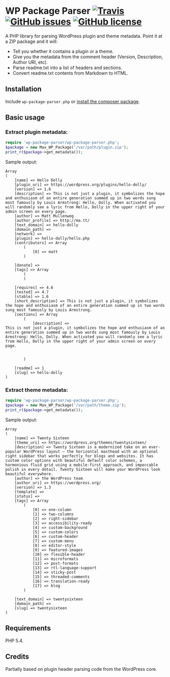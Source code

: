 WP Package Parser [![Travis](https://img.shields.io/travis/tutv95/wp-package-parser.svg)](https://travis-ci.org/tutv95/wp-package-parser) [![GitHub issues](https://img.shields.io/github/issues/tutv95/wp-package-parser.svg)](https://github.com/tutv95/wp-package-parser/issues) [![GitHub license](https://img.shields.io/badge/license-MIT-blue.svg)](https://raw.githubusercontent.com/tutv95/wp-package-parser/master/LICENSE) 
========================

A PHP library for parsing WordPress plugin and theme metadata. Point it at a ZIP package and it will:

- Tell you whether it contains a plugin or a theme.
- Give you the metadata from the comment header (Version, Description, Author URI, etc).
- Parse readme.txt into a list of headers and sections.
- Convert readme.txt contents from Markdown to HTML.

Installation
-----------

Include `wp-package-parser.php` or [install the composer package](https://packagist.org/packages/tutv95/wp-package-parser).


Basic usage
-----------

### Extract plugin metadata:

```php
require 'wp-package-parser/wp-package-parser.php';
$package = new Max_WP_Package('/var/path/plugin.zip');
print_r($package->get_metadata());
```

Sample output:

```
Array
(
    [name] => Hello Dolly
    [plugin_uri] => https://wordpress.org/plugins/hello-dolly/
    [version] => 1.6
    [description] => This is not just a plugin, it symbolizes the hope and enthusiasm of an entire generation summed up in two words sung most famously by Louis Armstrong: Hello, Dolly. When activated you will randomly see a lyric from Hello, Dolly in the upper right of your admin screen on every page.
    [author] => Matt Mullenweg
    [author_profile] => http://ma.tt/
    [text_domain] => hello-dolly
    [domain_path] => 
    [network] => 
    [plugin] => hello-dolly/hello.php
    [contributors] => Array
        (
            [0] => matt
        )

    [donate] => 
    [tags] => Array
        (
        )

    [requires] => 4.6
    [tested] => 4.7
    [stable] => 1.6
    [short_description] => This is not just a plugin, it symbolizes the hope and enthusiasm of an entire generation summed up in two words sung most famously by Louis Armstrong.
    [sections] => Array
        (
            [description] => 
This is not just a plugin, it symbolizes the hope and enthusiasm of an entire generation summed up in two words sung most famously by Louis Armstrong: Hello, Dolly. When activated you will randomly see a lyric from Hello, Dolly in the upper right of your admin screen on every page.


        )

    [readme] => 1
    [slug] => hello-dolly
)
```

### Extract theme metadata:

```php
require 'wp-package-parser/wp-package-parser.php';
$package = new Max_WP_Package('/var/path/theme.zip');
print_r($package->get_metadata());
```

Sample output:

```
Array
(
    [name] => Twenty Sixteen
    [theme_uri] => https://wordpress.org/themes/twentysixteen/
    [description] => Twenty Sixteen is a modernized take on an ever-popular WordPress layout — the horizontal masthead with an optional right sidebar that works perfectly for blogs and websites. It has custom color options with beautiful default color schemes, a harmonious fluid grid using a mobile-first approach, and impeccable polish in every detail. Twenty Sixteen will make your WordPress look beautiful everywhere.
    [author] => the WordPress team
    [author_uri] => https://wordpress.org/
    [version] => 1.3
    [template] => 
    [status] => 
    [tags] => Array
        (
            [0] => one-column
            [1] => two-columns
            [2] => right-sidebar
            [3] => accessibility-ready
            [4] => custom-background
            [5] => custom-colors
            [6] => custom-header
            [7] => custom-menu
            [8] => editor-style
            [9] => featured-images
            [10] => flexible-header
            [11] => microformats
            [12] => post-formats
            [13] => rtl-language-support
            [14] => sticky-post
            [15] => threaded-comments
            [16] => translation-ready
            [17] => blog
        )

    [text_domain] => twentysixteen
    [domain_path] => 
    [slug] => twentysixteen
)
```

Requirements
------------
PHP 5.4. 

Credits
-------
Partially based on plugin header parsing code from the WordPress core.
